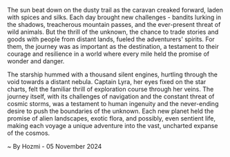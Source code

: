 
The sun beat down on the dusty trail as the caravan creaked forward, laden with spices and silks.  Each day brought new challenges - bandits lurking in the shadows, treacherous mountain passes, and the ever-present threat of wild animals.  But the thrill of the unknown, the chance to trade stories and goods with people from distant lands, fueled the adventurers' spirits.  For them, the journey was as important as the destination, a testament to their courage and resilience in a world where every mile held the promise of wonder and danger.

The starship hummed with a thousand silent engines, hurtling through the void towards a distant nebula.  Captain Lyra, her eyes fixed on the star charts, felt the familiar thrill of exploration course through her veins.  The journey itself, with its challenges of navigation and the constant threat of cosmic storms, was a testament to human ingenuity and the never-ending desire to push the boundaries of the unknown.  Each new planet held the promise of alien landscapes, exotic flora, and possibly, even sentient life, making each voyage a unique adventure into the vast, uncharted expanse of the cosmos. 

~ By Hozmi - 05 November 2024

